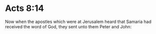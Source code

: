 # Acts 8:14

Now when the apostles which were at Jerusalem heard that Samaria had received the word of God, they sent unto them Peter and John: